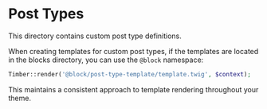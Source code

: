 # Post Types

This directory contains custom post type definitions.

When creating templates for custom post types, if the templates are located in the blocks directory, you can use the `@block` namespace:

```php
Timber::render('@block/post-type-template/template.twig', $context);
```

This maintains a consistent approach to template rendering throughout your theme.
